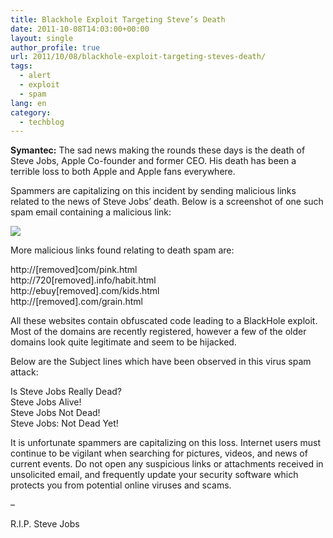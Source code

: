 ```yaml
---
title: Blackhole Exploit Targeting Steve’s Death
date: 2011-10-08T14:03:00+00:00
layout: single
author_profile: true
url: 2011/10/08/blackhole-exploit-targeting-steves-death/
tags:
  - alert
  - exploit
  - spam
lang: en
category: 
  - techblog
---
```

**Symantec:** The sad news making the rounds these days is the death of Steve Jobs, Apple Co-founder and former CEO. His death has been a terrible loss to both Apple and Apple fans everywhere.

Spammers are capitalizing on this incident by sending malicious links related to the news of Steve Jobs’ death. Below is a screenshot of one such spam email containing a malicious link:

[![](http://2.bp.blogspot.com/-yWFgomQQ7Gk/TpBQ7u0JwlI/AAAAAAAAEC8/q5Du8ccoT6o/s1600/jobs2.jpg)](http://2.bp.blogspot.com/-yWFgomQQ7Gk/TpBQ7u0JwlI/AAAAAAAAEC8/q5Du8ccoT6o/s1600/jobs2.jpg)

More malicious links found relating to death spam are:

http://\[removed\]com/pink.html  
http://720\[removed\].info/habit.html  
http://ebuy\[removed\].com/kids.html  
http://\[removed\].com/grain.html

All these websites contain obfuscated code leading to a BlackHole exploit. Most of the domains are recently registered, however a few of the older domains look quite legitimate and seem to be hijacked.

Below are the Subject lines which have been observed in this virus spam attack:

Is Steve Jobs Really Dead?  
Steve Jobs Alive!  
Steve Jobs Not Dead!  
Steve Jobs: Not Dead Yet!

It is unfortunate spammers are capitalizing on this loss. Internet users must continue to be vigilant when searching for pictures, videos, and news of current events. Do not open any suspicious links or attachments received in unsolicited email, and frequently update your security software which protects you from potential online viruses and scams.

–

R.I.P. Steve Jobs